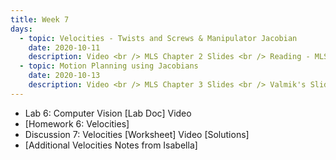```yaml
---
title: Week 7
days:
  - topic: Velocities - Twists and Screws & Manipulator Jacobian
    date: 2020-10-11
    description: Video <br /> MLS Chapter 2 Slides <br /> Reading - MLS 2.4
  - topic: Motion Planning using Jacobians
    date: 2020-10-13
    description: Video <br /> MLS Chapter 3 Slides <br /> Valmik's Slides <br />  Reading - MLS 2.4, 3.4
---
```


- Lab 6: Computer Vision [Lab Doc] Video
- [Homework 6: Velocities]
- Discussion 7: Velocities [Worksheet] Video [Solutions]
- [Additional Velocities Notes from Isabella]
